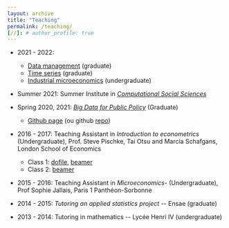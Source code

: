 ```yaml
---
layout: archive
title: "Teaching"
permalink: /teaching/
[//]: # author_profile: true
---
```


- 2021 - 2022:
  - [Data management](https://www.programmes.uliege.be/cocoon/20212022/cours/ECON2306-1.html) (graduate) 
  - [Time series](https://www.programmes.uliege.be/cocoon/20212022/cours/ECON2305-1.html) (graduate) 
  - [Industrial microeconomics](https://www.programmes.uliege.be/cocoon/20212022/cours/ECON2259-1.html) (undergraduate) 

- Summer 2021: Summer Institute in *[Computational Social Sciences](https://sicss.io/2021/ethzurich/)*

- Spring 2020, 2021: *[Big Data for Public Policy](http://www.vvz.ethz.ch/Vorlesungsverzeichnis/lerneinheit.view?lerneinheitId=139238&semkez=2020S&ansicht=KATALOGDATEN&lang=en)* (Graduate)
  - [Github page](https://malkaguillot.github.io/big_data_policy_2021/) (ou github [repo](https://github.com/malkaguillot/big_data_policy_2021))

- 2016 - 2017: Teaching Assistant in *Introduction to econometrics* (Undergraduate), Prof. Steve Pischke, Tai Otsu and Marcia Schafgans, London School of Economics
  - Class 1: [dofile](https://github.com/malkaguillot/teaching/blob/master/lse_ec220_2016_17/class1_some_commands.do), [beamer](https://github.com/malkaguillot/teaching/blob/master/lse_ec220_2016_17/class1.pdf)
  - Class 2: [beamer](https://github.com/malkaguillot/teaching/blob/master/lse_ec220_2016_17/class2.pdf)

- 2015 - 2016: Teaching Assistant in *Microeconomics*-  (Undergraduate), Prof Sophie Jallais, Paris 1 Panthéon-Sorbonne

- 2014 - 2015: *Tutoring an applied statistics project* -- Ensae (graduate)

- 2013 - 2014: Tutoring in mathematics -- Lycée Henri IV (undergraduate)
